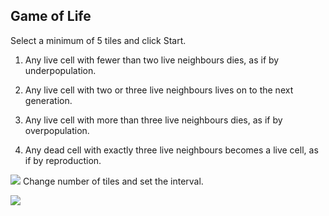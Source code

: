 ## Game of Life

Select a minimum of 5 tiles and click Start.

1. Any live cell with fewer than two live neighbours dies, as if by underpopulation.

2. Any live cell with two or three live neighbours lives on to the next generation.

3. Any live cell with more than three live neighbours dies, as if by overpopulation.

4. Any dead cell with exactly three live neighbours becomes a live cell, as if by reproduction.

![](life1.gif)
Change number of tiles and set the interval.

![](features.gif)
